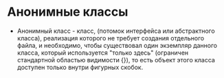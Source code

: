 # Анонимные классы

* Анонимный класс - класс, (потомок интерфейса или абстрактного класса), реализация которого не требует создания отдельного файла, и необходимо, чтобы существовал один экземпляр данного класса, который используется "только здесь" (ограничен стандартной областью видимости {}), то есть объект этого класса доступен только внутри фигурных скобок.